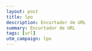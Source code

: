 ```yaml
---
layout: post
title: lpo
description: Encurtador de URL
summary: Encurtador de URL
tags: [url]
utm_campaign: lpo
---
```

